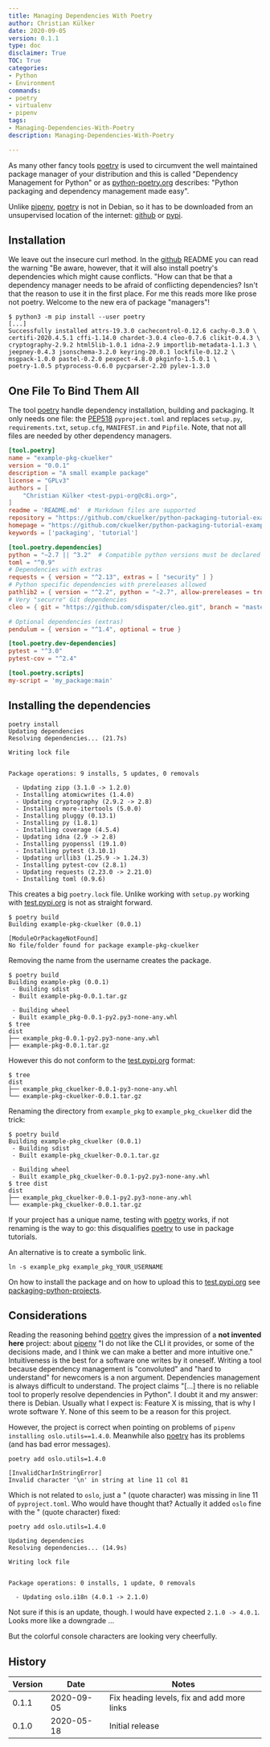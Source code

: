 ```yaml
---
title: Managing Dependencies With Poetry
author: Christian Külker
date: 2020-09-05
version: 0.1.1
type: doc
disclaimer: True
TOC: True
categories:
- Python
- Environment
commands:
- poetry
- virtualenv
- pipenv
tags:
- Managing-Dependencies-With-Poetry
description: Managing-Dependencies-With-Poetry

---
```


As many other fancy tools [poetry] is used to circumvent the well maintained
package manager of your distribution and this is called "Dependency Management
for Python" or as [python-poetry.org] describes: "Python packaging and
dependency management made easy".

Unlike [pipenv], [poetry] is not in Debian, so it has to be downloaded from an
unsupervised location of the internet: [github] or [pypi].

## Installation

We leave out the insecure curl method. In the [github] README you can read the
warning "Be aware, however, that it will also install poetry's dependencies
which might cause conflicts. "How can that be that a dependency manager needs
to be afraid of conflicting dependencies? Isn't that the reason to use it in
the first place. For me this reads more like prose not poetry. Welcome to the
new era of package "managers"!

```shell
$ python3 -m pip install --user poetry
[...]
Successfully installed attrs-19.3.0 cachecontrol-0.12.6 cachy-0.3.0 \
certifi-2020.4.5.1 cffi-1.14.0 chardet-3.0.4 cleo-0.7.6 clikit-0.4.3 \
cryptography-2.9.2 html5lib-1.0.1 idna-2.9 importlib-metadata-1.1.3 \
jeepney-0.4.3 jsonschema-3.2.0 keyring-20.0.1 lockfile-0.12.2 \
msgpack-1.0.0 pastel-0.2.0 pexpect-4.8.0 pkginfo-1.5.0.1 \
poetry-1.0.5 ptyprocess-0.6.0 pycparser-2.20 pylev-1.3.0
```

## One File To Bind Them All

The tool [poetry] handle dependency installation, building and packaging. It
only needs one file: the [PEP518] `pyproject.toml` and replaces `setup.py`,
`requirements.txt`, `setup.cfg`, `MANIFEST.in` and `Pipfile`. Note, that not
all files are needed by other dependency managers.

```toml
[tool.poetry]
name = "example-pkg-ckuelker"
version = "0.0.1"
description = "A small example package"
license = "GPLv3"
authors = [
    "Christian Külker <test-pypi-org@c8i.org>",
]
readme = 'README.md'  # Markdown files are supported
repository = "https://github.com/ckuelker/python-packaging-tutorial-example-package"
homepage = "https://github.com/ckuelker/python-packaging-tutorial-example-package
keywords = ['packaging', 'tutorial']

[tool.poetry.dependencies]
python = "~2.7 || ^3.2"  # Compatible python versions must be declared here
toml = "^0.9"
# Dependencies with extras
requests = { version = "^2.13", extras = [ "security" ] }
# Python specific dependencies with prereleases allowed
pathlib2 = { version = "^2.2", python = "~2.7", allow-prereleases = true }
# Very "securre" Git dependencies
cleo = { git = "https://github.com/sdispater/cleo.git", branch = "master" }

# Optional dependencies (extras)
pendulum = { version = "^1.4", optional = true }

[tool.poetry.dev-dependencies]
pytest = "^3.0"
pytest-cov = "^2.4"

[tool.poetry.scripts]
my-script = 'my_package:main'
```

## Installing the dependencies

```shell
poetry install
Updating dependencies
Resolving dependencies... (21.7s)

Writing lock file


Package operations: 9 installs, 5 updates, 0 removals

  - Updating zipp (3.1.0 -> 1.2.0)
  - Installing atomicwrites (1.4.0)
  - Updating cryptography (2.9.2 -> 2.8)
  - Installing more-itertools (5.0.0)
  - Installing pluggy (0.13.1)
  - Installing py (1.8.1)
  - Installing coverage (4.5.4)
  - Updating idna (2.9 -> 2.8)
  - Installing pyopenssl (19.1.0)
  - Installing pytest (3.10.1)
  - Updating urllib3 (1.25.9 -> 1.24.3)
  - Installing pytest-cov (2.8.1)
  - Updating requests (2.23.0 -> 2.21.0)
  - Installing toml (0.9.6)
```

This creates a big `poetry.lock` file. Unlike working with `setup.py` working
with [test.pypi.org] is not as straight forward.

```shell
$ poetry build
Building example-pkg-ckuelker (0.0.1)

[ModuleOrPackageNotFound]
No file/folder found for package example-pkg-ckuelker
```

Removing the name from the username creates the package.

```shell
$ poetry build
Building example-pkg (0.0.1)
 - Building sdist
 - Built example-pkg-0.0.1.tar.gz

 - Building wheel
 - Built example_pkg-0.0.1-py2.py3-none-any.whl
$ tree
dist
├── example_pkg-0.0.1-py2.py3-none-any.whl
├── example-pkg-0.0.1.tar.gz
```

However this do not conform to the [test.pypi.org] format:

```shell
$ tree
dist
├── example_pkg_ckuelker-0.0.1-py3-none-any.whl
└── example-pkg-ckuelker-0.0.1.tar.gz
```

Renaming the directory from `example_pkg` to `example_pkg_ckuelker` did the
trick:

```shell
$ poetry build
Building example-pkg_ckuelker (0.0.1)
 - Building sdist
 - Built example-pkg_ckuelker-0.0.1.tar.gz

 - Building wheel
 - Built example_pkg_ckuelker-0.0.1-py2.py3-none-any.whl
$ tree dist
dist
├── example_pkg_ckuelker-0.0.1-py2.py3-none-any.whl
└── example-pkg_ckuelker-0.0.1.tar.gz
```

If your project has a unique name, testing with [poetry] works, if not
renaming is the way to go: this disqualifies [poetry] to use in package
tutorials.

An alternative is to create a symbolic link.

```shell
ln -s example_pkg example_pkg_YOUR_USERNAME
```

On how to install the package and on how to upload this to [test.pypi.org]
see [packaging-python-projects].

## Considerations

Reading the reasoning behind [poetry] gives the impression of a **not invented
here** project: about [pipenv] "I do not like the CLI it provides, or some of
the decisions made, and I think we can make a better and more intuitive one."
Intuitiveness is the best for a software one writes by it oneself. Writing a
tool because dependency management is "convoluted"  and "hard to understand"
for newcomers is a non argument. Dependencies management is always difficult to
understand. The project claims "[...] there is no reliable tool to properly
resolve dependencies in Python". I doubt it and my answer: there is Debian.
Usually what I expect is: Feature X is missing, that is why I wrote software Y.
None of this seem to be a reason for this project.

However, the project is correct when pointing on problems of
`pipenv installing oslo.utils==1.4.0`. Meanwhile also [poetry] has
its problems (and has bad error messages).

```shell
poetry add oslo.utils=1.4.0

[InvalidCharInStringError]
Invalid character '\n' in string at line 11 col 81
```

Which is not related to `oslo`, just a " (quote character)  was missing in line
11 of `pyproject.toml`. Who would have thought that? Actually it added `oslo`
fine with the " (quote character) fixed:

```shell
poetry add oslo.utils=1.4.0

Updating dependencies
Resolving dependencies... (14.9s)

Writing lock file


Package operations: 0 installs, 1 update, 0 removals

  - Updating oslo.i18n (4.0.1 -> 2.1.0)
```

Not sure if this is an update, though. I would have expected `2.1.0 -> 4.0.1`.
Looks more like a downgrade ...

But the colorful console characters are looking very cheerfully.

## History

| Version | Date       | Notes                                                |
| ------- | ---------- | ---------------------------------------------------- |
| 0.1.1   | 2020-09-05 | Fix heading levels, fix and add more links           |
| 0.1.0   | 2020-05-18 | Initial release                                      |


[documenation]: https://python-poetry.org/
[github]: https://github.com/python-poetry/poetry
[packaging-python-projects]: ../Package/packaging-python-projects.html
[PEP518]: https://www.python.org/dev/peps/pep-0518/
[pipenv]: https://pypi.org/project/pipenv/
[poetry]: https://python-poetry.org/
[pypi]: https://pypi.org/project/poetry/
[python-poetry.org]: https://python-poetry.org/
[test.pypi.org]: https://test.pypi.org

